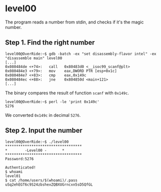 # level00

The program reads a number from stdin, and checks if it's the magic number.

## Step 1. Find the right number

```assembly
level00@OverRide:~$ gdb -batch -ex "set disassembly-flavor intel" -ex "disassemble main" level00
[...]
0x080484de <+74>:	call   0x80483d0 <__isoc99_scanf@plt>
0x080484e3 <+79>:	mov    eax,DWORD PTR [esp+0x1c]
0x080484e7 <+83>:	cmp    eax,0x149c
0x080484ec <+88>:	jne    0x804850d <main+121>
[...]
```
The binary compares the result of function `scanf` with `0x149c`.

```
level00@OverRide:~$ perl -le 'print 0x149c'
5276
```
We converted `0x149c` in decimal `5276`.

## Step 2. Input the number

```
level00@OverRide:~$ ./level00
***********************************
* 	     -Level00 -		  *
***********************************
Password:5276

Authenticated!
$ whoami
level01
$ cat /home/users/$(whoami)/.pass
uSq2ehEGT6c9S24zbshexZQBXUGrncxn5sD5QfGL
```
